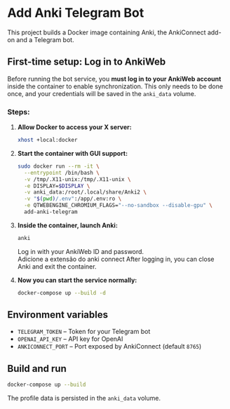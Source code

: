 # Add Anki Telegram Bot

This project builds a Docker image containing Anki, the AnkiConnect add-on and a Telegram bot.

## First-time setup: Log in to AnkiWeb

Before running the bot service, you **must log in to your AnkiWeb account** inside the container to enable synchronization. This only needs to be done once, and your credentials will be saved in the `anki_data` volume.

### Steps:

1. **Allow Docker to access your X server:**
   ```bash
   xhost +local:docker
   ```

2. **Start the container with GUI support:**
   ```bash
   sudo docker run --rm -it \
     --entrypoint /bin/bash \
     -v /tmp/.X11-unix:/tmp/.X11-unix \
     -e DISPLAY=$DISPLAY \
     -v anki_data:/root/.local/share/Anki2 \
     -v "$(pwd)/.env":/app/.env:ro \
     -e QTWEBENGINE_CHROMIUM_FLAGS="--no-sandbox --disable-gpu" \
     add-anki-telegram
   ```

3. **Inside the container, launch Anki:**
   ```bash
   anki
   ```
   Log in with your AnkiWeb ID and password.  
   Adicione a extensão do anki connect
   After logging in, you can close Anki and exit the container.

4. **Now you can start the service normally:**
   ```bash
   docker-compose up --build -d
   ```

## Environment variables

- `TELEGRAM_TOKEN` – Token for your Telegram bot
- `OPENAI_API_KEY` – API key for OpenAI
- `ANKICONNECT_PORT` – Port exposed by AnkiConnect (default `8765`)

## Build and run

```bash
docker-compose up --build
```

The profile data is persisted in the `anki_data` volume.